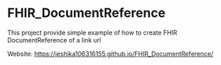 # FHIR_DocumentReference
This project provide simple example of how to create FHIR DocumentReference of a link url

Website: https://jeshika106316155.github.io/FHIR_DocumentReference/ 
